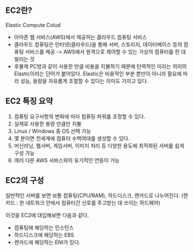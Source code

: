 ## EC2란?
Elastic Compute Colud
- 아마존 웹 서비스(AWS)에서 제공하는 클라우드 컴퓨팅 서비스
- 클라우드 컴퓨팅은 인터넷(클라우드)을 통해 서버, 스토리지, 데이터베이스 등의 컴퓨팅 서비스를 제공 -> AWS에서 원격으로 제어할 수 있는 가상의 컴퓨터를 한 대 빌리는 것
- 후불제 PC방과 같이 사용한 만큼 비용을 지불하기 때문에 탄력적인 이라는 의미의 Elastic이라는 단어가 붙어있다. Elastic은 비용적인 부분 뿐만이 아니라 필요에 따라 성능, 용량을 자유롭게 조절할 수 있다는 의미도 가지고 있다.

## EC2 특징 요약
1. 컴퓨팅 요구사항의 변화에 따라 컴퓨팅 파워를 조정할 수 있다.
2. 실제로 사용한 용량 만큼만 지불 
3. Linux / Windows 중 OS 선택 가능
4. 몇 분이면 전세계에 컴퓨터 수백여대를 생성할 수 있다.
5. 머신러닝, 웹서버, 게임서버, 이미지 처리 등 다양한 용도에 최적화된 서버를 쉽게 구성 가능
6. 여러 다른 AWS 서비스와의 유기적인 연동이 가능

## EC2의 구성
일반적인 서버를 보면 보통 컴퓨팅(CPU/RAM), 하드디스크, 랜카드로 나누어진다.
(랜카드 : 한 네트워크 안에서 컴퓨터간 신호를 주고받는 데 쓰이는 하드웨어)

이것을 EC2에 대입해보면 다음과 같다.
- 컴퓨팅에 해당하는 인스턴스
- 하드디스크에 해당하는 EBS
- 랜카드에 해당하는 ENI가 있다.